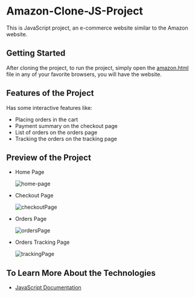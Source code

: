 # Amazon-Clone-JS-Project
This is JavaScript project, an e-commerce website similar to the Amazon website.

## Getting Started
After cloning the project, to run the project, simply open the [amazon.html](https://github.com/Rashed112/Amazon-Clone-JS-Project/blob/main/amazon.html) file in any of your favorite browsers, you will have the website.

## Features of the Project
Has some interactive features like:
- Placing orders in the cart
- Payment summary on the checkout page
- List of orders on the orders page
- Tracking the orders on the tracking page

## Preview of the Project
- Home Page
  
  ![home-page](https://github.com/Rashed112/Amazon-Clone-JS-Project/assets/44283694/88f9d262-10d4-477d-9c2e-67282150f672)

- Checkout Page

  ![checkoutPage](https://github.com/Rashed112/Amazon-Clone-JS-Project/assets/44283694/2947e775-e24f-49e9-b452-c798a5f3d95f)

- Orders Page

  ![ordersPage](https://github.com/Rashed112/Amazon-Clone-JS-Project/assets/44283694/eb512e70-d503-4f09-b1c7-a61a471639d8)

- Orders Tracking Page

  ![trackingPage](https://github.com/Rashed112/Amazon-Clone-JS-Project/assets/44283694/16ad9116-3b6b-4bc0-964d-8e18bbd85522)

## To Learn More About the Technologies
- [JavaScript Documentation](https://developer.mozilla.org/en-US/docs/Web/JavaScript)
